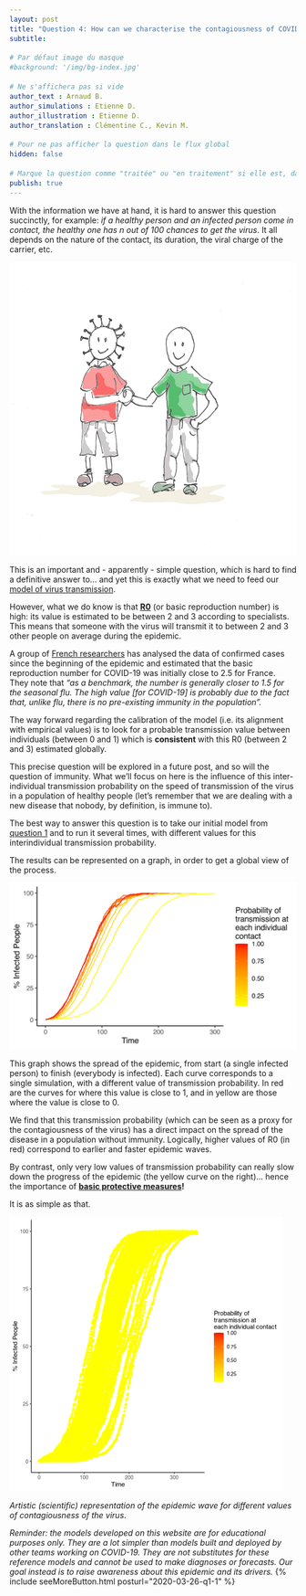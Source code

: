 ```yaml
---
layout: post
title: "Question 4: How can we characterise the contagiousness of COVID-19 and what effect does this parameter have on the spread of the virus?"
subtitle: 

# Par défaut image du masque
#background: '/img/bg-index.jpg'

# Ne s'affichera pas si vide
author_text : Arnaud B.
author_simulations : Etienne D.
author_illustration : Etienne D.
author_translation : Clémentine C., Kevin M.

# Pour ne pas afficher la question dans le flux global
hidden: false

# Marque la question comme "traitée" ou "en traitement" si elle est, dans cette ordre, publiée ou non
publish: true
---
```


With the information we have at hand, it is hard to answer this question succinctly, for example: *if a healthy person and an infected person come in contact, the healthy one has n out of 100 chances to get the virus*. It all depends on the nature of the contact, its duration, the viral charge of the carrier, etc.

<img src="/img/posts/Q1_2.jpg" class="full-size">

This is an important and - apparently - simple question, which is hard to find a definitive answer to… and yet this is exactly what we need to feed our [model of virus transmission](https://covprehension.org/en/2020/03/24/q1.html).

However, what we do know is that  [**R0**](https://en.wikipedia.org/wiki/Compartmental_models_in_epidemiology) (or basic reproduction number) is high: its value is estimated to be between 2 and 3 according to specialists. This means that someone with the virus will transmit it to between 2 and 3 other people on average during the epidemic.

A group of [French researchers](http://alizon.ouvaton.org/Rapport1_R0_France.html) has analysed the data of confirmed cases since the beginning of the epidemic and estimated that the basic reproduction number for COVID-19 was initially close to 2.5 for France. They note that *“as a benchmark, the number is generally closer to 1.5 for the seasonal flu. The high value [for COVID-19] is probably due to the fact that, unlike flu, there is no pre-existing immunity in the population”.*

The way forward regarding the calibration of the model (i.e. its alignment with empirical values) is to look for a probable transmission value between individuals (between 0 and 1) which is **consistent** with this R0 (between 2 and 3) estimated globally.

This precise question will be explored in a future post, and so will the question of immunity. What we’ll focus on here is the influence of this inter-individual transmission probability on the speed of transmission of the virus in a population of healthy people (let’s remember that we are dealing with a new disease that nobody, by definition, is immune to).

The best way to answer this question is to take our initial model from [question 1](https://covprehension.org/en/2020/03/24/q1.html) and to run it several times, with different values for this interindividual transmission probability.

The results can be represented on a graph, in order to get a global view of the process.

<img src="/img/posts/Q4-1_en.png" class="full-size">

This graph shows the spread of the epidemic, from start (a single infected person) to finish (everybody is infected). Each curve corresponds to a single simulation, with a different value of transmission probability. In red are the curves for where this value is close to 1, and in yellow are those where the value is close to 0.

We find that this transmission probability (which can be seen as a proxy for the contagiousness of the virus) has a direct impact on the spread of the disease in a population without immunity. Logically, higher values of R0 (in red) correspond to earlier and faster epidemic waves.

By contrast, only very low values of transmission probability can really slow down the progress of the epidemic (the yellow curve on the right)... hence the importance of **[basic protective measures](https://www.who.int/emergencies/diseases/novel-coronavirus-2019/advice-for-public)!**

It is as simple as that.

<img src="/img/posts/Q4-2_en.gif" class="full-size">


*Artistic (scientific) representation of the epidemic wave for different values of contagiousness of the virus*. 

*Reminder: the models developed on this website are for educational purposes only. They are a lot simpler than models built and deployed by other teams working on COVID-19. They are not substitutes for these reference models and cannot be used to make diagnoses or forecasts. Our goal instead is to raise awareness about this epidemic and its drivers.*
{% include seeMoreButton.html posturl="2020-03-26-q1-1" %}
